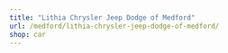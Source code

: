 ```yaml
---
title: "Lithia Chrysler Jeep Dodge of Medford"
url: /medford/lithia-chrysler-jeep-dodge-of-medford/
shop: car
---
```

